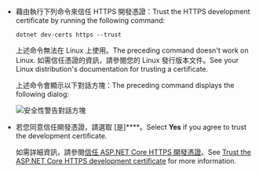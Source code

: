 * <span data-ttu-id="578b4-101">藉由執行下列命令來信任 HTTPS 開發憑證：</span><span class="sxs-lookup"><span data-stu-id="578b4-101">Trust the HTTPS development certificate by running the following command:</span></span>

  ```dotnetcli
  dotnet dev-certs https --trust
  ```
  
  <span data-ttu-id="578b4-102">上述命令無法在 Linux 上使用。</span><span class="sxs-lookup"><span data-stu-id="578b4-102">The preceding command doesn't work on Linux.</span></span> <span data-ttu-id="578b4-103">如需信任憑證的資訊，請參閱您的 Linux 發行版本文件。</span><span class="sxs-lookup"><span data-stu-id="578b4-103">See your Linux distribution's documentation for trusting a certificate.</span></span>

  <span data-ttu-id="578b4-104">上述命令會顯示以下對話方塊：</span><span class="sxs-lookup"><span data-stu-id="578b4-104">The preceding command displays the following dialog:</span></span>

  ![安全性警告對話方塊](~/getting-started/_static/cert.png)

* <span data-ttu-id="578b4-106">若您同意信任開發憑證，請選取 [是]\*\*\*\*。</span><span class="sxs-lookup"><span data-stu-id="578b4-106">Select **Yes** if you agree to trust the development certificate.</span></span>

  <span data-ttu-id="578b4-107">如需詳細資訊，請參閱[信任 ASP.NET Core HTTPS 開發憑證](xref:security/enforcing-ssl#trust-the-aspnet-core-https-development-certificate-on-windows-and-macos)。</span><span class="sxs-lookup"><span data-stu-id="578b4-107">See [Trust the ASP.NET Core HTTPS development certificate](xref:security/enforcing-ssl#trust-the-aspnet-core-https-development-certificate-on-windows-and-macos) for more information.</span></span>
  
